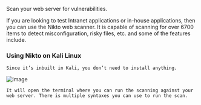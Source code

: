Scan your web server for vulnerabilities. 

If you are looking to test Intranet applications or in-house applications, then you can use the Nikto web scanner. It is capable of scanning for over 6700 items
to detect misconfiguration, risky files, etc. and some of the features include.

### Using Nikto on Kali Linux
```
Since it’s inbuilt in Kali, you don’t need to install anything.
```
![image](https://user-images.githubusercontent.com/59710234/154803045-2009dc12-5e99-4321-99da-ea02ce580d8e.png)
```
It will open the terminal where you can run the scanning against your web server. There is multiple syntaxes you can use to run the scan.
```

